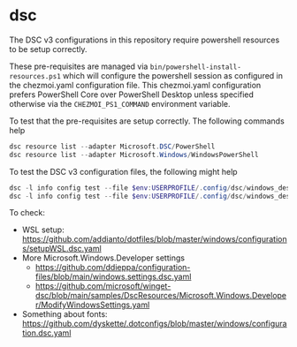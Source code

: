 # dsc

The DSC v3 configurations in this repository require powershell resources to be setup correctly.

These pre-requisites are managed via `bin/powershell-install-resources.ps1` which will configure the powershell session as configured in the chezmoi.yaml configuration file. This chezmoi.yaml configuration prefers PowerShell Core over PowerShell Desktop unless specified otherwise via the `CHEZMOI_PS1_COMMAND` environment variable.

To test that the pre-requisites are setup correctly. The following commands help

```powershell
dsc resource list --adapter Microsoft.DSC/PowerShell
dsc resource list --adapter Microsoft.Windows/WindowsPowerShell
```

To test the DSC v3 configuration files, the following might help

```powershell
dsc -l info config test --file $env:USERPROFILE/.config/dsc/windows_desktop_config.dsc.yaml
dsc -l info config test --file $env:USERPROFILE/.config/dsc/windows_desktop_config_elevated.dsc.yaml
```

To check:

* WSL setup: <https://github.com/addianto/dotfiles/blob/master/windows/configurations/setupWSL.dsc.yaml>
* More Microsoft.Windows.Developer settings
  * <https://github.com/ddieppa/configuration-files/blob/main/windows.settings.dsc.yaml>
  * <https://github.com/microsoft/winget-dsc/blob/main/samples/DscResources/Microsoft.Windows.Developer/ModifyWindowsSettings.yaml>
* Something about fonts: <https://github.com/dyskette/.dotconfigs/blob/master/windows/configuration.dsc.yaml>
